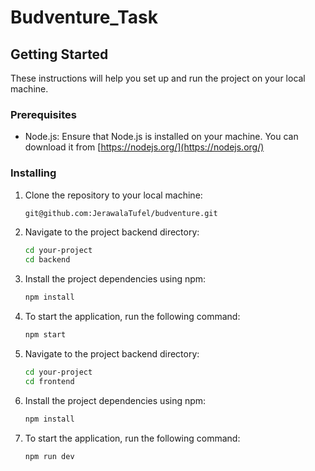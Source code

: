 # Budventure_Task

## Getting Started
These instructions will help you set up and run the project on your local machine.

### Prerequisites
- Node.js: Ensure that Node.js is installed on your machine. You can download it from [https://nodejs.org/](https://nodejs.org/)

### Installing
1. Clone the repository to your local machine:
   ```bash
   git@github.com:JerawalaTufel/budventure.git

2. Navigate to the project backend directory:
    ```bash
    cd your-project
    cd backend

3. Install the project dependencies using npm:
    ```bash
    npm install

4. To start the application, run the following command:
    ```bash
    npm start

5. Navigate to the project backend directory:
    ```bash
    cd your-project
    cd frontend

6. Install the project dependencies using npm:
    ```bash
    npm install

7. To start the application, run the following command:
    ```bash
    npm run dev